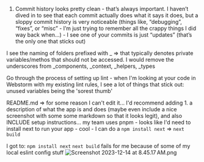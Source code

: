 
1. Commit history looks pretty clean - that’s always important.  I haven’t dived in to see that each commit actually does what it says it does, but a sloppy commit history is very noticeable (things like, “debugging”, “fixes”, or “misc” - I’m just trying to remember all the crappy things I did way back when…) - I see one of your commits is just “updates” (that’s the only one that sticks out)

I see the naming of folders prefixed with _ => that typically denotes private variables/methos that should not be accessed.  I would remove the underscores from _components, _context, _helpers, _types

Go through the process of setting up lint - when I'm looking at your code in Webstorm with my existing lint rules, I see a lot of things that stick out: unused variables being the 'sorest thumb'

README.md => for some reason I can't edit it... I'd recommend adding 1. a description of what the app is and does (maybe even include a nice screenshot with some some markdown so that it looks legit), and also INCLUDE setup instructions... my team uses pnpm - looks like I'd need to install next to run your app - cool - I can do a `npm install next` => `next build`

I got to: 
`npm install next`
`next build` fails for me because of some of my local eslint config stuff
![Screenshot 2023-12-14 at 8.45.17 AM.png](..%2F..%2F..%2Fvar%2Ffolders%2Fwt%2F632ckbjn4sv69vb0c80q6m3r0000gn%2FT%2FTemporaryItems%2FNSIRD_screencaptureui_e1uZh6%2FScreenshot%202023-12-14%20at%208.45.17%E2%80%AFAM.png)

